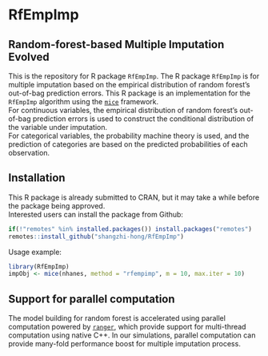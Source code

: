 
<!-- README.md is generated from README.Rmd. Please edit that file -->

# RfEmpImp

## Random-forest-based Multiple Imputation Evolved

This is the repository for R package `RfEmpImp`. The R package
`RfEmpImp` is for multiple imputation based on the empirical
distribution of random forest’s out-of-bag prediction errors. This R
package is an implementation for the `RfEmpImp` algorithm using the
[`mice`](https://CRAN.R-project.org/package=mice) framework.  
For continuous variables, the empirical distribution of random forest’s
out-of-bag prediction errors is used to construct the conditional
distribution of the variable under imputation.  
For categorical variables, the probability machine theory is used, and
the prediction of categories are based on the predicted probabilities of
each observation.

## Installation

This R package is already submitted to CRAN, but it may take a while
before the package being approved.  
Interested users can install the package from Github:

``` r
if(!"remotes" %in% installed.packages()) install.packages("remotes")
remotes::install_github("shangzhi-hong/RfEmpImp")
```

Usage example:

``` r
library(RfEmpImp)
impObj <- mice(nhanes, method = "rfempimp", m = 10, max.iter = 10)
```

## Support for parallel computation

The model building for random forest is accelerated using parallel
computation powered by
[`ranger`](https://CRAN.R-project.org/package=ranger), which provide
support for multi-thread computation using native C++. In our
simulations, parallel computation can provide many-fold performance
boost for multiple imputation process.
